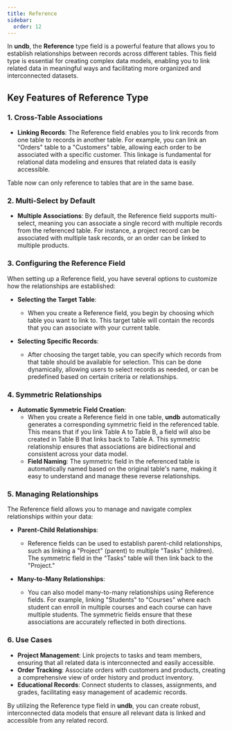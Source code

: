 ```yaml
---
title: Reference
sidebar:
  order: 12
---
```


In **undb**, the **Reference** type field is a powerful feature that allows you to establish relationships between records across different tables. This field type is essential for creating complex data models, enabling you to link related data in meaningful ways and facilitating more organized and interconnected datasets.

## Key Features of Reference Type

### 1. Cross-Table Associations

- **Linking Records**: The Reference field enables you to link records from one table to records in another table. For example, you can link an "Orders" table to a "Customers" table, allowing each order to be associated with a specific customer. This linkage is fundamental for relational data modeling and ensures that related data is easily accessible.

<div class="p-4 mb-4 text-sm text-yellow-800 rounded-lg bg-yellow-50 dark:bg-gray-800 dark:text-yellow-300" role="alert">
  Table now can only reference to tables that are in the same base.
</div>

### 2. Multi-Select by Default

- **Multiple Associations**: By default, the Reference field supports multi-select, meaning you can associate a single record with multiple records from the referenced table. For instance, a project record can be associated with multiple task records, or an order can be linked to multiple products.

### 3. Configuring the Reference Field

When setting up a Reference field, you have several options to customize how the relationships are established:

- **Selecting the Target Table**:

  - When you create a Reference field, you begin by choosing which table you want to link to. This target table will contain the records that you can associate with your current table.

- **Selecting Specific Records**:
  - After choosing the target table, you can specify which records from that table should be available for selection. This can be done dynamically, allowing users to select records as needed, or can be predefined based on certain criteria or relationships.

### 4. Symmetric Relationships

- **Automatic Symmetric Field Creation**:
  - When you create a Reference field in one table, **undb** automatically generates a corresponding symmetric field in the referenced table. This means that if you link Table A to Table B, a field will also be created in Table B that links back to Table A. This symmetric relationship ensures that associations are bidirectional and consistent across your data model.
  - **Field Naming**: The symmetric field in the referenced table is automatically named based on the original table's name, making it easy to understand and manage these reverse relationships.

### 5. Managing Relationships

The Reference field allows you to manage and navigate complex relationships within your data:

- **Parent-Child Relationships**:

  - Reference fields can be used to establish parent-child relationships, such as linking a "Project" (parent) to multiple "Tasks" (children). The symmetric field in the "Tasks" table will then link back to the "Project."

- **Many-to-Many Relationships**:
  - You can also model many-to-many relationships using Reference fields. For example, linking "Students" to "Courses" where each student can enroll in multiple courses and each course can have multiple students. The symmetric fields ensure that these associations are accurately reflected in both directions.

### 6. Use Cases

- **Project Management**: Link projects to tasks and team members, ensuring that all related data is interconnected and easily accessible.
- **Order Tracking**: Associate orders with customers and products, creating a comprehensive view of order history and product inventory.
- **Educational Records**: Connect students to classes, assignments, and grades, facilitating easy management of academic records.

By utilizing the Reference type field in **undb**, you can create robust, interconnected data models that ensure all relevant data is linked and accessible from any related record.
